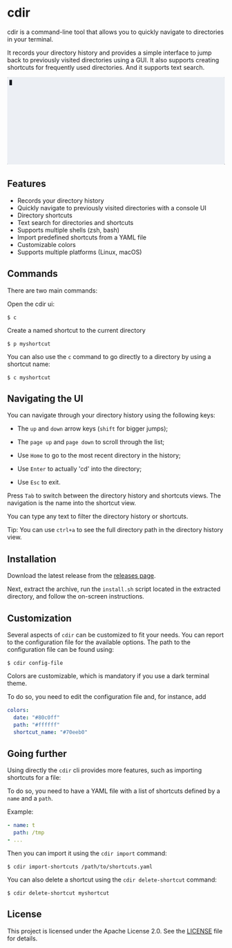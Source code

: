 # cdir

cdir is a command-line tool that allows you to quickly navigate to directories in your terminal.

It records your directory history and provides a simple interface to jump back to previously visited directories using a
GUI.
It also supports creating shortcuts for frequently used directories.
And it supports text search.

<p align="center">
  <img src="doc/demo.gif" alt="animated" />
</p>

## Features

* Records your directory history
* Quickly navigate to previously visited directories with a console UI
* Directory shortcuts
* Text search for directories and shortcuts
* Supports multiple shells (zsh, bash)
* Import predefined shortcuts from a YAML file
* Customizable colors
* Supports multiple platforms (Linux, macOS)

## Commands

There are two main commands:

Open the cdir ui:

```
$ c
```

Create a named shortcut to the current directory

```
$ p myshortcut
```

You can also use the `c` command to go directly to a directory by using a shortcut name:

```
$ c myshortcut
```

## Navigating the UI

You can navigate through your directory history using the following keys:

* The `up` and `down` arrow keys (`shift` for bigger jumps);

* The `page up` and `page down` to scroll through the list;

* Use `Home` to go to the most recent directory in the history;

* Use `Enter` to actually 'cd' into the directory;

* Use `Esc` to exit.

Press `Tab` to switch between the directory history and shortcuts views.
The navigation is the name into the shortcut view.

You can type any text to filter the directory history or shortcuts.

Tip: You can use `ctrl+a` to see the full directory path in the directory history view.

## Installation

Download the latest release from the [releases page](https://github.com/to_define/cdir/releases).

Next, extract the archive, run the `install.sh` script located in the extracted directory, and follow the on-screen
instructions.

## Customization

Several aspects of `cdir` can be customized to fit your needs.
You can report to the configuration file for the available options.
The path to the configuration file can be found using:

```aiignore
$ cdir config-file
```

Colors are customizable, which is mandatory if you use a dark terminal theme.

To do so, you need to edit the configuration file and, for instance, add

```yaml
colors:
  date: "#80c0ff"
  path: "#ffffff"
  shortcut_name: "#70eeb0"
```

## Going further

Using directly the `cdir` cli provides more features, such as importing shortcuts for a file:

To do so, you need to have a YAML file with a list of shortcuts defined by a `name` and a `path`.

Example:

```yaml
- name: t
  path: /tmp
- ...
```

Then you can import it using the `cdir import` command:

```
$ cdir import-shortcuts /path/to/shortcuts.yaml
```

You can also delete a shortcut using the `cdir delete-shortcut` command:

```
$ cdir delete-shortcut myshortcut
```

## License

This project is licensed under the Apache License 2.0.
See the [LICENSE](LICENSE) file for details.